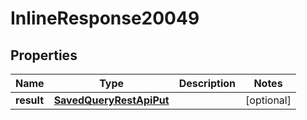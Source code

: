 # InlineResponse20049

## Properties
Name | Type | Description | Notes
------------ | ------------- | ------------- | -------------
**result** | [**SavedQueryRestApiPut**](SavedQueryRestApiPut.md) |  |  [optional]
